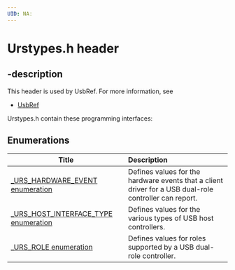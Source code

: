 ```yaml
---
UID: NA:
---
```


# Urstypes.h header

## -description

This header is used by UsbRef. For more information, see
- [UsbRef](../_UsbRef/index.md)

Urstypes.h contain these programming interfaces:


## Enumerations

| Title   | Description   |
| ---- |:---- |
| [_URS_HARDWARE_EVENT enumeration](ne-urstypes-_urs_hardware_event.md) | Defines values for the hardware events that a client driver for a USB dual-role controller can report. |
| [_URS_HOST_INTERFACE_TYPE enumeration](ne-urstypes-_urs_host_interface_type.md) | Defines values for the various types of USB host controllers. |
| [_URS_ROLE enumeration](ne-urstypes-_urs_role.md) | Defines values for roles supported by a USB dual-role controller. |
